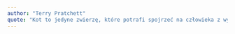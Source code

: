 ```yaml
---
author: "Terry Pratchett"
quote: "Kot to jedyne zwierzę, które potrafi spojrzeć na człowieka z wyższością, nawet jeśli właśnie zrzucił doniczkę z parapetu."
---
```

